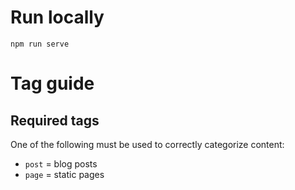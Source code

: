 # Run locally

`npm run serve`

# Tag guide

## Required tags

One of the following must be used to correctly categorize content:

* `post` = blog posts
* `page` = static pages

